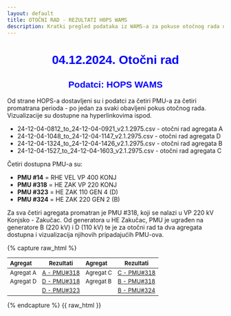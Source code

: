 ```yaml
---
layout: default
title: OTOČNI RAD - REZULTATI HOPS WAMS
description: Kratki pregled podataka iz WAMS-a za pokuse otočnog rada u HE Zakučac
---
```

<style scoped>
table {
  font-size: 13px;
}
</style>

<h1 style="text-align: center; font-family: Helvetica; color: blue">04.12.2024. Otočni rad</h1>

<h2 style="text-align: center; font-family: Helvetica; color: blue">Podatci: HOPS WAMS</h2>

Od strane HOPS-a dostavljeni su i podatci za četiri PMU-a za četiri promatrana perioda - po 
jedan za svaki obavljeni pokus otočnog rada. Vizualizacije su dostupne na hyperlinkovima ispod.
* 24-12-04-0812_to_24-12-04-0921_v2.1.2975.csv - otočni rad agregata A
* 24-12-04-1048_to_24-12-04-1147_v2.1.2975.csv - otočni rad agregata D
* 24-12-04-1324_to_24-12-04-1426_v2.1.2975.csv - otočni rad agregata B
* 24-12-04-1527_to_24-12-04-1603_v2.1.2975.csv - otočni rad agregata C

Četiri dostupna PMU-a su:
* **PMU #14** = RHE VEL VP 400 KONJ
* **PMU #318** = HE ZAK VP 220 KONJ
* **PMU #323** = HE ZAK 110 GEN 4 (D)
* **PMU #324** = HE ZAK 220 GEN 2 (B)

Za sva četiri agregata promatran je PMU #318, koji se nalazi u VP 220 kV Konjsko - Zakučac.
Od generatora u HE Zakučac, PMU je ugrađen na generatore B (220 kV) i D (110 kV) te je za otočni rad
ta dva agregata dostupna i vizualizacija njihovih pripadajućih PMU-ova.

{% capture raw_html %}
<table>
    <thead>
        <tr>
            <th style="text-align:left">Agregat</th>
            <th style="text-align:center">Rezultati</th>
            <th style="text-align:left">Agregat</th>
            <th style="text-align:center">Rezultati</th>
        </tr>
    </thead>
    <tbody>
        <tr>
            <td style="text-align:left">Agregat A</td>
            <td style="text-align:center"><a href="{{ site.baseurl }}/or-agregata-a-pmu-318/">A - PMU#318</a></td>
            <td style="text-align:left">Agregat C</td>
            <td style="text-align:center"><a href="{{ site.baseurl }}/or-agregata-c-pmu-318/">C - PMU#318</a></td>
        </tr>
        <tr>
            <td style="text-align:left">Agregat D</td>
            <td style="text-align:center"><a href="{{ site.baseurl }}/or-agregata-d-pmu-318/">D - PMU#318</a></td>
            <td style="text-align:left">Agregat B</td>
            <td style="text-align:center"><a href="{{ site.baseurl }}/or-agregata-b-pmu-318/">B - PMU#318</a></td>
        </tr>
        <tr>
            <td style="text-align:left"></td>
            <td style="text-align:center"><a href="{{ site.baseurl }}/or-agregata-d-pmu-323/">D - PMU#323</a></td>
            <td style="text-align:left"></td>
            <td style="text-align:center"><a href="{{ site.baseurl }}/or-agregata-b-pmu-324/">B - PMU#324</a></td>
        </tr>
    </tbody>
</table>
{% endcapture %}
{{ raw_html }}